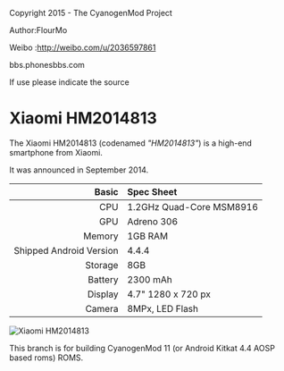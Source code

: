 Copyright 2015 - The CyanogenMod Project

Author:FlourMo

Weibo :http://weibo.com/u/2036597861

bbs.phonesbbs.com

If use please indicate the source

Xiaomi HM2014813
==============

The Xiaomi HM2014813 (codenamed _"HM2014813"_) is a high-end smartphone from Xiaomi.

It was announced in September 2014.

Basic   | Spec Sheet
-------:|:-------------------------
CPU     | 1.2GHz Quad-Core MSM8916
GPU     | Adreno 306
Memory  | 1GB RAM
Shipped Android Version | 4.4.4
Storage | 8GB
Battery | 2300 mAh
Display | 4.7" 1280 x 720 px
Camera  | 8MPx, LED Flash

![Xiaomi HM2014813](http://i0.pro.fd.zol-img.com.cn/t_s640x2000_w1/g4/M09/0C/03/Cg-4WVSBIXWIS43JAAGcmxi1Of8AAR3pgLL7lEAAZyz817.jpg "Xiaomi HM2014813 in black")

This branch is for building CyanogenMod 11 (or Android Kitkat 4.4 AOSP based roms) ROMS.
